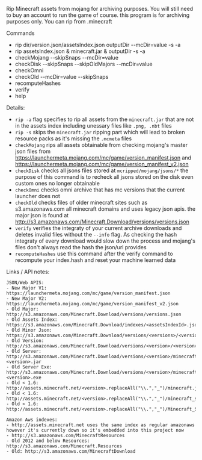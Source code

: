 Rip Minecraft assets from mojang for archiving purposes. You will still need to buy an account to run the game of course. this program is for archiving purposes only. You can rip from .minecraft

Commands
- rip dir/version.json/assetsIndex.json outputDir --mcDir=value -s -a
- rip assetsIndex.json & minecraft.jar & outputDir -s -a
- checkMojang --skipSnaps --mcDir=value
- checkDisk --skipSnaps --skipOldMajors --mcDir=value
- checkOmni
- checkOld --mcDir=value --skipSnaps
- recomputeHashes
- verify
- help

Details:
- `rip -a` flag specifies to rip all assets from the `minecraft.jar` that are not in the assets index including unessary files like `.png, .nbt` files
- `rip -s` skips the `minecraft.jar` ripping part which will lead to broken resource packs as it's missing the `.mcmeta` files
- `checkMojang` rips all assets obtainable from checking mojang's master json files from https://launchermeta.mojang.com/mc/game/version_manifest.json and https://launchermeta.mojang.com/mc/game/version_manifest_v2.json
- `checkDisk` checks all jsons files stored at `mcripped/mojang/jsons/*` the purpose of this command is to recheck all jsons stored on the disk even custom ones no longer obtainable
- `checkOmni` checks omni archive that has mc versions that the current launcher does not
- `checkOld` checks files of older minecraft sites such as s3.amazonaws.com all minecraft domains and uses legacy json apis. the major json is found at http://s3.amazonaws.com/Minecraft.Download/versions/versions.json
- `verify` verifies the integraty of your current archive downloads and deletes invalid files without the `--info` flag. As checking the hash integraty of every download would slow down the process and mojang's files don't always read the hash the json/url provides
- `recomputeHashes` use this command after the verify command to recompute your index.hash and reset your machine learned data

Links / API notes:
```
JSON/Web APIS:
- New Major V1: https://launchermeta.mojang.com/mc/game/version_manifest.json
- New Major V2: https://launchermeta.mojang.com/mc/game/version_manifest_v2.json
- Old Major: http://s3.amazonaws.com/Minecraft.Download/versions/versions.json
- Old Assets Index: https://s3.amazonaws.com/Minecraft.Download/indexes/<assetsIndexId>.json
- Old Minor Json: https://s3.amazonaws.com/Minecraft.Download/versions/<versions>/<version>.json
- Old Version: http://s3.amazonaws.com/Minecraft.Download/versions/<version>/<version>.jar
- Old Server: http://s3.amazonaws.com/Minecraft.Download/versions/<version>/minecraft_server.<version>.jar
- Old Server Exe: http://s3.amazonaws.com/Minecraft.Download/versions/<version>/minecraft_server.<version>.exe
- Old < 1.6: http://assets.minecraft.net/<version>.replaceAll("\\.","_")/minecraft.jar
- Old < 1.6: http://assets.minecraft.net/<version>.replaceAll("\\.","_")/minecraft_server.jar
- Old < 1.6: http://assets.minecraft.net/<version>.replaceAll("\\.","_")/Minecraft_Server.exe

Amazon Aws indexes:
- http://assets.minecraft.net uses the same index as regular amazonaws however it's currently down so it's embedded into this project now
- http://s3.amazonaws.com/MinecraftResources
- Old 2012 and below Resources: http://s3.amazonaws.com/Minecraft.Resources
- Old: http://s3.amazonaws.com/MinecraftDownload
```
